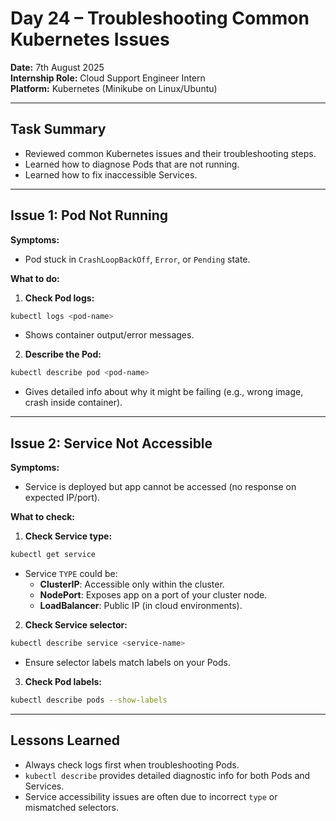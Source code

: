 # Day 24 – Troubleshooting Common Kubernetes Issues

**Date:** 7th August 2025  
**Internship Role:** Cloud Support Engineer Intern  
**Platform:** Kubernetes (Minikube on Linux/Ubuntu)

---

## Task Summary

- Reviewed common Kubernetes issues and their troubleshooting steps.
- Learned how to diagnose Pods that are not running.
- Learned how to fix inaccessible Services.

---

## Issue 1: Pod Not Running

**Symptoms:**
- Pod stuck in `CrashLoopBackOff`, `Error`, or `Pending` state.

**What to do:**

1. **Check Pod logs:**
```bash
kubectl logs <pod-name>
```
- Shows container output/error messages.

2. **Describe the Pod:**
```bash
kubectl describe pod <pod-name>
```
- Gives detailed info about why it might be failing (e.g., wrong image, crash inside container).

---

## Issue 2: Service Not Accessible

**Symptoms:**
- Service is deployed but app cannot be accessed (no response on expected IP/port).

**What to check:**

1. **Check Service type:**
```bash
kubectl get service
```
- Service `TYPE` could be:
  - **ClusterIP**: Accessible only within the cluster.
  - **NodePort**: Exposes app on a port of your cluster node.
  - **LoadBalancer**: Public IP (in cloud environments).

2. **Check Service selector:**
```bash
kubectl describe service <service-name>
```
- Ensure selector labels match labels on your Pods.

3. **Check Pod labels:**
```bash
kubectl describe pods --show-labels
```

---

## Lessons Learned

- Always check logs first when troubleshooting Pods.
- `kubectl describe` provides detailed diagnostic info for both Pods and Services.
- Service accessibility issues are often due to incorrect `type` or mismatched selectors.
